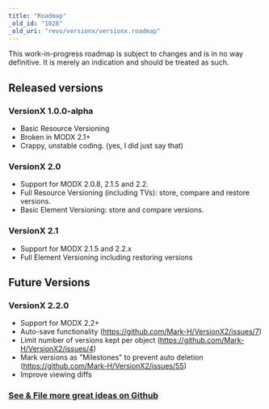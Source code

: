 ```yaml
---
title: "Roadmap"
_old_id: "1028"
_old_uri: "revo/versionx/versionx.roadmap"
---
```


This work-in-progress roadmap is subject to changes and is in no way definitive. It is merely an indication and should be treated as such.

## Released versions

### VersionX 1.0.0-alpha

- Basic Resource Versioning
- Broken in MODX 2.1+
- Crappy, unstable coding. (yes, I did just say that)

### VersionX 2.0

- Support for MODX 2.0.8, 2.1.5 and 2.2.
- Full Resource Versioning (including TVs): store, compare and restore versions.
- Basic Element Versioning: store and compare versions.

### VersionX 2.1

- Support for MODX 2.1.5 and 2.2.x
- Full Element Versioning including restoring versions

## Future Versions

### VersionX 2.2.0

- Support for MODX 2.2+
- Auto-save functionality (<https://github.com/Mark-H/VersionX2/issues/7>)
- Limit number of versions kept per object (<https://github.com/Mark-H/VersionX2/issues/4>)
- Mark versions as "Milestones" to prevent auto deletion (<https://github.com/Mark-H/VersionX2/issues/55>)
- Improve viewing diffs

### [See & File more great ideas on Github](https://github.com/Mark-H/VersionX2/issues)